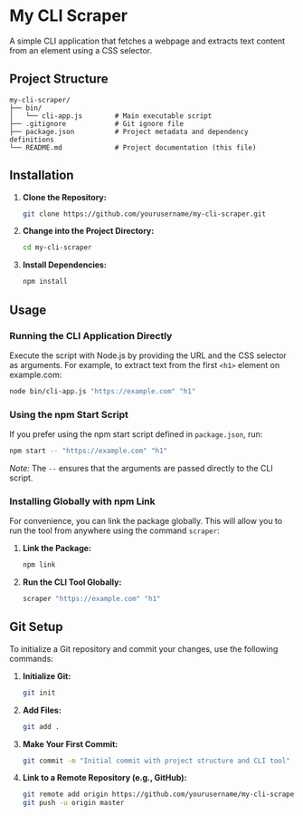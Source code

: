 # My CLI Scraper

A simple CLI application that fetches a webpage and extracts text content from an element using a CSS selector.

## Project Structure

```
my-cli-scraper/
├── bin/
│   └── cli-app.js        # Main executable script
├── .gitignore            # Git ignore file
├── package.json          # Project metadata and dependency definitions
└── README.md             # Project documentation (this file)
```

## Installation

1. **Clone the Repository:**

   ```bash
   git clone https://github.com/yourusername/my-cli-scraper.git
   ```

2. **Change into the Project Directory:**

   ```bash
   cd my-cli-scraper
   ```

3. **Install Dependencies:**

   ```bash
   npm install
   ```

## Usage

### Running the CLI Application Directly

Execute the script with Node.js by providing the URL and the CSS selector as arguments. For example, to extract text from the first `<h1>` element on example.com:

```bash
node bin/cli-app.js "https://example.com" "h1"
```

### Using the npm Start Script

If you prefer using the npm start script defined in `package.json`, run:

```bash
npm start -- "https://example.com" "h1"
```

_Note:_ The `--` ensures that the arguments are passed directly to the CLI script.

### Installing Globally with npm Link

For convenience, you can link the package globally. This will allow you to run the tool from anywhere using the command `scraper`:

1. **Link the Package:**

   ```bash
   npm link
   ```

2. **Run the CLI Tool Globally:**

   ```bash
   scraper "https://example.com" "h1"
   ```

## Git Setup

To initialize a Git repository and commit your changes, use the following commands:

1. **Initialize Git:**

   ```bash
   git init
   ```

2. **Add Files:**

   ```bash
   git add .
   ```

3. **Make Your First Commit:**

   ```bash
   git commit -m "Initial commit with project structure and CLI tool"
   ```

4. **Link to a Remote Repository (e.g., GitHub):**

   ```bash
   git remote add origin https://github.com/yourusername/my-cli-scraper.git
   git push -u origin master
   ```
